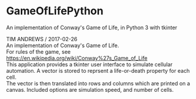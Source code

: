 # GameOfLifePython
An implementation of Conway's Game of Life, in Python 3 with tkinter


TIM ANDREWS / 2017-02-26                                                              
An implementation of Conway's Game of Life.                                           
For rules of the game, see https://en.wikipedia.org/wiki/Conway%27s_Game_of_Life   
This application provides a tkinter user interface to simulate cellular automation.
A vector is stored to reprsent a life-or-death property for each cell.             
The vector is then translated into rows and columns which are printed on a canvas. 
Included options are simulation speed, and number of cells.                        


